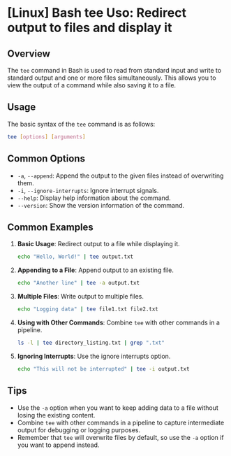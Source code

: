 # [Linux] Bash tee Uso: Redirect output to files and display it

## Overview
The `tee` command in Bash is used to read from standard input and write to standard output and one or more files simultaneously. This allows you to view the output of a command while also saving it to a file.

## Usage
The basic syntax of the `tee` command is as follows:

```bash
tee [options] [arguments]
```

## Common Options
- `-a`, `--append`: Append the output to the given files instead of overwriting them.
- `-i`, `--ignore-interrupts`: Ignore interrupt signals.
- `--help`: Display help information about the command.
- `--version`: Show the version information of the command.

## Common Examples

1. **Basic Usage**: Redirect output to a file while displaying it.
   ```bash
   echo "Hello, World!" | tee output.txt
   ```

2. **Appending to a File**: Append output to an existing file.
   ```bash
   echo "Another line" | tee -a output.txt
   ```

3. **Multiple Files**: Write output to multiple files.
   ```bash
   echo "Logging data" | tee file1.txt file2.txt
   ```

4. **Using with Other Commands**: Combine `tee` with other commands in a pipeline.
   ```bash
   ls -l | tee directory_listing.txt | grep ".txt"
   ```

5. **Ignoring Interrupts**: Use the ignore interrupts option.
   ```bash
   echo "This will not be interrupted" | tee -i output.txt
   ```

## Tips
- Use the `-a` option when you want to keep adding data to a file without losing the existing content.
- Combine `tee` with other commands in a pipeline to capture intermediate output for debugging or logging purposes.
- Remember that `tee` will overwrite files by default, so use the `-a` option if you want to append instead.